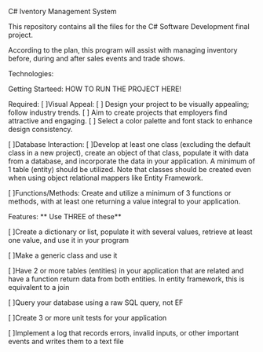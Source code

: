 C# Iventory Management System

This repository contains all the files for the C# Software Development final project.

According to the plan, this program will assist with managing inventory before, during and after sales events and trade shows.

Technologies:

Getting Starteed:
HOW TO RUN THE PROJECT HERE!

Required:
 [ ]Visual Appeal:
	[ ]	Design your project to be visually appealing; follow industry trends.
	[ ]	Aim to create projects that employers find attractive and engaging.
	[ ]	Select a color palette and font stack to enhance design consistency.

[ ]Database Interaction:
	[ ]Develop at least one class (excluding the default class in a new project),
create an object of that class, populate it with data from a database, and incorporate the data in
your application. A minimum of 1 table (entity) should be utilized. Note that classes should be
created even when using object relational mappers like Entity Framework.

[ ]Functions/Methods: 
Create and utilize a minimum of 3 functions or methods, with at least one
returning a value integral to your application.

Features:  ** Use THREE of these**

[ ]Create a dictionary or list, populate it with several values, retrieve at least one value, and use it in your program

[ ]Make a generic class and use it

[ ]Have 2 or more tables (entities) in your application that are related and have a function return data from both entities.  In entity framework, this is equivalent to a join

[ ]Query your database using a raw SQL query, not EF

[ ]Create 3 or more unit tests for your application

[ ]Implement a log that records errors, invalid inputs, or other important events and writes them to a text file
